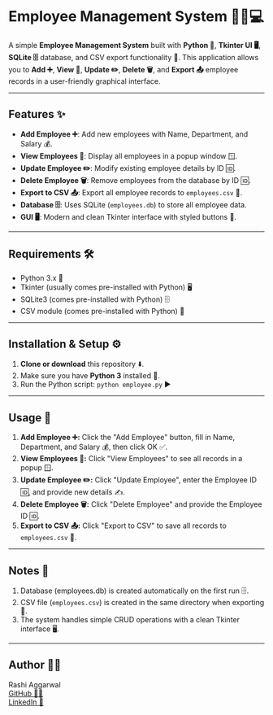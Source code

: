 # Employee Management System 🧑‍💼💻

A simple **Employee Management System** built with **Python 🐍**, **Tkinter UI 🖥️**, **SQLite 🗄️** database, and CSV export functionality 📄. This application allows you to **Add ➕**, **View 👀**, **Update ✏️**, **Delete 🗑️**, and **Export 📤** employee records in a user-friendly graphical interface.

---

## Features ✨

- **Add Employee ➕**: Add new employees with Name, Department, and Salary 💰.
- **View Employees 👀**: Display all employees in a popup window 🪟.
- **Update Employee ✏️**: Modify existing employee details by ID 🆔.
- **Delete Employee 🗑️**: Remove employees from the database by ID 🆔.
- **Export to CSV 📤**: Export all employee records to `employees.csv` 📄.
- **Database 🗄️**: Uses SQLite (`employees.db`) to store all employee data.
- **GUI 🖥️**: Modern and clean Tkinter interface with styled buttons 🎨.

---

## Requirements 🛠️

- Python 3.x 🐍
- Tkinter (usually comes pre-installed with Python) 🖥️
- SQLite3 (comes pre-installed with Python) 🗄️
- CSV module (comes pre-installed with Python) 📄

---

## Installation & Setup ⚙️

1. **Clone or download** this repository ⬇️.
2. Make sure you have **Python 3** installed 🐍.
3. Run the Python script: `python employee.py` ▶️

---

## Usage 📝

1. **Add Employee ➕:** Click the "Add Employee" button, fill in Name, Department, and Salary 💰, then click OK ✅.
2. **View Employees 👀:** Click "View Employees" to see all records in a popup 🪟.
3. **Update Employee ✏️:** Click "Update Employee", enter the Employee ID 🆔, and provide new details ✍️.
4. **Delete Employee 🗑️:** Click "Delete Employee" and provide the Employee ID 🆔.
5. **Export to CSV 📤:** Click "Export to CSV" to save all records to `employees.csv` 📄.

---

## Notes 📝

1. Database (employees.db) is created automatically on the first run 🗄️.
2. CSV file (`employees.csv`) is created in the same directory when exporting 📄.
3. The system handles simple CRUD operations with a clean Tkinter interface 🖥️.

---

## Author 👩‍💻

Rashi Aggarwal<br>
<a href="https://github.com">GitHub 🐱‍💻</a><br>
<a href="https://linkedin.com">LinkedIn 🔗</a>

